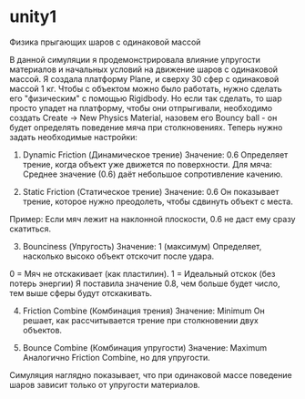 # unity1
Физика прыгающих шаров с одинаковой массой

В данной симуляции я продемонстрировала влияние упругости материалов и начальных условий на движение шаров с одинаковой массой. 
Я создала платформу Plane, и сверху 30 сфер с одинаковой массой 1 кг.
Чтобы с объектом можно было работать, нужно сделать его "физическим" с помощью Rigidbody. 
Но если так сделать, то шар просто упадет на платформу, чтобы они отпрыгивали, необходимо создать Create -> New Physics Material, назовем его Bouncy ball - он будет определять поведение мяча при столкновениях. 
Теперь нужно задать необходимые настройки:

1. Dynamic Friction (Динамическое трение)
   Значение: 0.6
Определяет трение, когда объект уже движется по поверхности.
Для мяча:
Среднее значение (0.6) даёт небольшое сопротивление качению.

2. Static Friction (Статическое трение)
   Значение: 0.6
Он показывает трение, которое нужно преодолеть, чтобы сдвинуть объект с места.

Пример:
Если мяч лежит на наклонной плоскости, 0.6 не даст ему сразу скатиться.

3. Bounciness (Упругость)
   Значение: 1 (максимум)
Определяет, насколько высоко объект отскочит после удара.

0 = Мяч не отскакивает (как пластилин).
1 = Идеальный отскок (без потерь энергии)
Я поставила значение 0.8, чем больше будет число, тем выше сферы будут отскакивать.

4. Friction Combine (Комбинация трения)
   Значение: Minimum
Он решает, как рассчитывается трение при столкновении двух объектов.

5. Bounce Combine (Комбинация упругости)
   Значение: Maximum
   Аналогично Friction Combine, но для упругости.

Симуляция наглядно показывает, что при одинаковой массе поведение шаров зависит только от упругости материалов.
